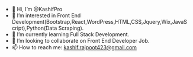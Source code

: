 - 👋 Hi, I’m @KashifPro
- 👀 I’m interested in Front End Development(Bootstrap,React,WordPress,HTML,CSS,Jquery,Wix,JavaScript),Python(Data Scraping).
- 🌱 I’m currently learning Full Stack Development.
- 💞️ I’m looking to collaborate on Front End Developer Job.
- 📫 How to reach me: kashif.rajpoot423@gmail.com

<!---
KashifPro/KashifPro is a ✨ special ✨ repository because its `README.md` (this file) appears on your GitHub profile.
You can click the Preview link to take a look at your changes.
--->
